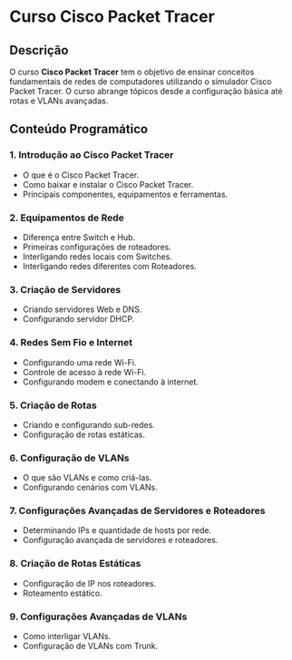 # Curso Cisco Packet Tracer

## Descrição
O curso **Cisco Packet Tracer** tem o objetivo de ensinar conceitos fundamentais de redes de computadores utilizando o simulador Cisco Packet Tracer. O curso abrange tópicos desde a configuração básica até rotas e VLANs avançadas.

## Conteúdo Programático

### 1. **Introdução ao Cisco Packet Tracer**
- O que é o Cisco Packet Tracer.
- Como baixar e instalar o Cisco Packet Tracer.
- Principais componentes, equipamentos e ferramentas.

### 2. **Equipamentos de Rede**
- Diferença entre Switch e Hub.
- Primeiras configurações de roteadores.
- Interligando redes locais com Switches.
- Interligando redes diferentes com Roteadores.

### 3. **Criação de Servidores**
- Criando servidores Web e DNS.
- Configurando servidor DHCP.

### 4. **Redes Sem Fio e Internet**
- Configurando uma rede Wi-Fi.
- Controle de acesso à rede Wi-Fi.
- Configurando modem e conectando à internet.

### 5. **Criação de Rotas**
- Criando e configurando sub-redes.
- Configuração de rotas estáticas.

### 6. **Configuração de VLANs**
- O que são VLANs e como criá-las.
- Configurando cenários com VLANs.

### 7. **Configurações Avançadas de Servidores e Roteadores**
- Determinando IPs e quantidade de hosts por rede.
- Configuração avançada de servidores e roteadores.

### 8. **Criação de Rotas Estáticas**
- Configuração de IP nos roteadores.
- Roteamento estático.

### 9. **Configurações Avançadas de VLANs**
- Como interligar VLANs.
- Configuração de VLANs com Trunk.
